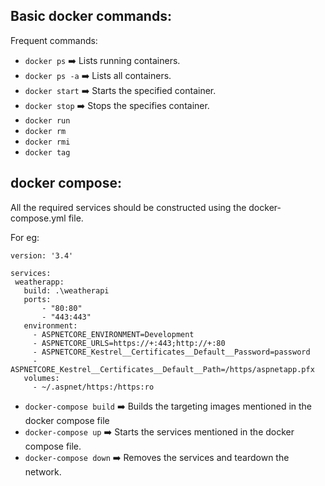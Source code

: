 ## Basic docker commands:

Frequent commands: 

 - `docker ps` ➡️ Lists running containers.
 - `docker ps -a` ➡️ Lists all containers.
 - `docker start` ➡️ Starts the specified container.
 - `docker stop` ➡️ Stops the specifies container.
 - `docker run`
 - `docker rm`
 - `docker rmi`
 - `docker tag`


 ## docker compose:

 All the required services should be constructed using the docker-compose.yml file.

 For eg:

 ```
 version: '3.4'

services:
  weatherapp:
    build: .\weatherapi
    ports:
        - "80:80"
        - "443:443"
    environment:
      - ASPNETCORE_ENVIRONMENT=Development
      - ASPNETCORE_URLS=https://+:443;http://+:80
      - ASPNETCORE_Kestrel__Certificates__Default__Password=password
      - ASPNETCORE_Kestrel__Certificates__Default__Path=/https/aspnetapp.pfx
    volumes:
      - ~/.aspnet/https:/https:ro

```

 - `docker-compose build` ➡️ Builds the targeting images mentioned in the docker compose file
  - `docker-compose up` ➡️ Starts the services mentioned in the docker compose file.
  - `docker-compose down` ➡️ Removes the services and teardown the network.

